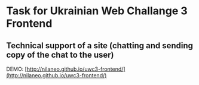 # Task for Ukrainian Web Challange 3 Frontend
## Technical support of a site (chatting and sending copy of the chat to the user)
DEMO: [http://nilaneo.github.io/uwc3-frontend/](http://nilaneo.github.io/uwc3-frontend/)